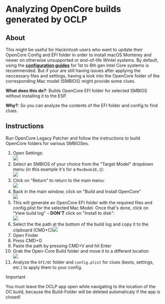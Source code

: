 # Analyzing OpenCore builds generated by OCLP 

## About

This might be useful for Hackintosh users who want to update their OpenCore Config and EFI folder in order to install macOS Monterey and newer on otherwise unsupported or end-of-life Wintel systems. By default, using the [**configuration guides**](https://github.com/5T33Z0/OC-Little-Translated/tree/main/14_OCLP_Wintel#configuration-guides) for 1st to 6th gen Intel Core systems is recommended. But if your are still having issues after applying the neccessary files and settings, having a look into the OpenCore folder of the corresponding Mac model (SMBIOS) might provide some clues.

**What does this do?**: Builds OpenCore EFI folder for selected SMBIOS without installing it to the ESP.

**Why?**: So you can analyze the contents of the EFI folder and config to find clues.

## Instructions
Run OpenCore Legacy Patcher and follow the instructions to build OpenCore folders for various SMBIOSes.

1. Open Settings: <br>![](/Users/5t33z0/Desktop/SCR-20250216-peqi.png)
2. Select an SMBIOS of your choice from the "Target Model" dropdown menu (in this example it's for a `MacBook10,1`):<br>![](/Users/5t33z0/Desktop/SCR-20250216-pffn.png)
3. Click on "Return" to return to the main menu:<br>![](/Users/5t33z0/Desktop/SCR-20250216-pfua.png)
4. Back in the main window, click on "Build and Install OpenCore"<br>![](/Users/5t33z0/Desktop/SCR-20250216-phsn.png)
5. This will generate an OpenCore EFI folder with the required files and config.plist for the selected Mac Model. Once that's done, click on "View build log" – **DON'T** click on "Install to disk": <br>![](/Users/5t33z0/Desktop/SCR-20250216-piid.png)
6. Select the the path at the bottom of the build log and copy it to the clipboard (CMD+C)![](/Users/5t33z0/Desktop/SCR-20250216-pizu.png)
7. Open Finder
8. Press CMD+G
9. Paste the path by pressing CMD+V and hit Enter
10. Grab the Open-Core Build folder and move it to a different location<br>![](/Users/5t33z0/Desktop/SCR-20250216-pliq.png)
11. Analyze the `EFI/OC` folder and `config.plist` for clues (kexts, settings, etc.) to apply them to your config.

> [!IMPORTANT]
>
> You must leave the OCLP app open while navigating to the location of the OC build, because the Build-Folder will be deleted automaticaly if the app is closed!  